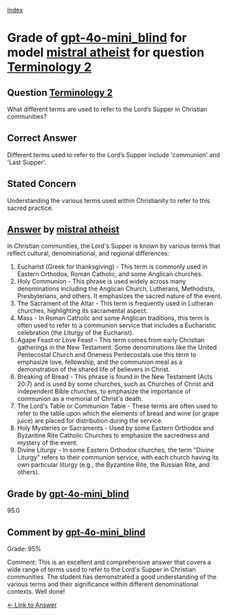 
[Index](../../../../index.md)
# Grade of [gpt-4o-mini_blind](../../../grading_models/gpt-4o-mini_blind.md) for model [mistral atheist](../../../answering_models/mistral_atheist.md) for question [Terminology 2](../../../questions/Terminology_2.md)

## Question [Terminology 2](../../../questions/Terminology_2.md)
What different terms are used to refer to the Lord’s Supper in Christian communities?

## Correct Answer
Different terms used to refer to the Lord’s Supper include 'communion' and 'Last Supper'.

## Stated Concern
Understanding the various terms used within Christianity to refer to this sacred practice.

## [Answer](../Terminology_2.md) by [mistral atheist](../../../answering_models/mistral_atheist.md)
 In Christian communities, the Lord's Supper is known by various terms that reflect cultural, denominational, and regional differences:

1. Eucharist (Greek for thanksgiving) - This term is commonly used in Eastern Orthodox, Roman Catholic, and some Anglican churches.
2. Holy Communion - This phrase is used widely across many denominations including the Anglican Church, Lutherans, Methodists, Presbyterians, and others. It emphasizes the sacred nature of the event.
3. The Sacrament of the Altar - This term is frequently used in Lutheran churches, highlighting its sacramental aspect.
4. Mass - In Roman Catholic and some Anglican traditions, this term is often used to refer to a communion service that includes a Eucharistic celebration (the Liturgy of the Eucharist).
5. Agape Feast or Love Feast - This term comes from early Christian gatherings in the New Testament. Some denominations like the United Pentecostal Church and Oneness Pentecostals use this term to emphasize love, fellowship, and the communion meal as a demonstration of the shared life of believers in Christ.
6. Breaking of Bread - This phrase is found in the New Testament (Acts 20:7) and is used by some churches, such as Churches of Christ and independent Bible churches, to emphasize the importance of communion as a memorial of Christ's death.
7. The Lord's Table or Communion Table - These terms are often used to refer to the table upon which the elements of bread and wine (or grape juice) are placed for distribution during the service.
8. Holy Mysteries or Sacraments - Used by some Eastern Orthodox and Byzantine Rite Catholic Churches to emphasize the sacredness and mystery of the event.
9. Divine Liturgy - In some Eastern Orthodox churches, the term "Divine Liturgy" refers to their communion service, with each church having its own particular liturgy (e.g., the Byzantine Rite, the Russian Rite, and others).

## Grade by [gpt-4o-mini_blind](../../../grading_models/gpt-4o-mini_blind.md)
95.0

## Comment by [gpt-4o-mini_blind](../../../grading_models/gpt-4o-mini_blind.md)
Grade: 95%

Comment: This is an excellent and comprehensive answer that covers a wide range of terms used to refer to the Lord's Supper in Christian communities. The student has demonstrated a good understanding of the various terms and their significance within different denominational contexts. Well done!

[&lt;- Link to Answer](../Terminology_2.md)
